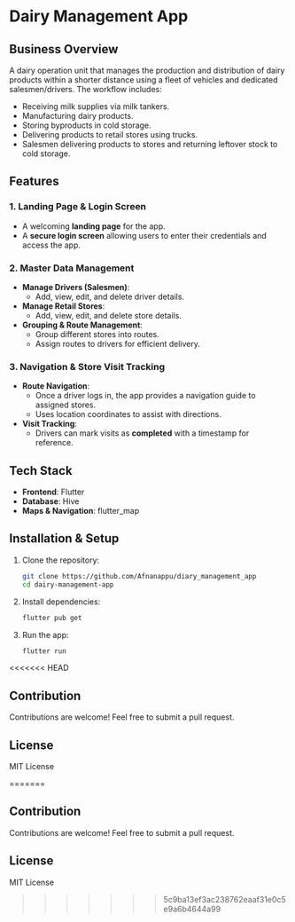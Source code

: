 # Dairy Management App

## Business Overview
A dairy operation unit that manages the production and distribution of dairy products within a shorter distance using a fleet of vehicles and dedicated salesmen/drivers. The workflow includes:
- Receiving milk supplies via milk tankers.
- Manufacturing dairy products.
- Storing byproducts in cold storage.
- Delivering products to retail stores using trucks.
- Salesmen delivering products to stores and returning leftover stock to cold storage.

## Features
### 1. Landing Page & Login Screen
- A welcoming **landing page** for the app.
- A **secure login screen** allowing users to enter their credentials and access the app.

### 2. Master Data Management
- **Manage Drivers (Salesmen)**:
  - Add, view, edit, and delete driver details.
- **Manage Retail Stores**:
  - Add, view, edit, and delete store details.
- **Grouping & Route Management**:
  - Group different stores into routes.
  - Assign routes to drivers for efficient delivery.

### 3. Navigation & Store Visit Tracking
- **Route Navigation**:
  - Once a driver logs in, the app provides a navigation guide to assigned stores.
  - Uses location coordinates to assist with directions.
- **Visit Tracking**:
  - Drivers can mark visits as **completed** with a timestamp for reference.
  
## Tech Stack
- **Frontend**: Flutter
- **Database**: Hive
- **Maps & Navigation**: flutter_map

## Installation & Setup
1. Clone the repository:
   ```sh
   git clone https://github.com/Afnanappu/diary_management_app
   cd dairy-management-app
   ```
2. Install dependencies:
   ```sh
   flutter pub get
   ```
3. Run the app:
   ```sh
   flutter run
   ```
<<<<<<< HEAD

## Contribution
Contributions are welcome! Feel free to submit a pull request.

## License
MIT License

=======

## Contribution
Contributions are welcome! Feel free to submit a pull request.

## License
MIT License
>>>>>>> 5c9ba13ef3ac238762eaaf31e0c5e9a6b4644a99
